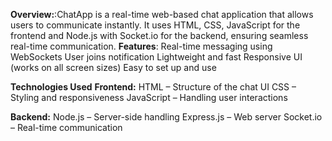 **Overview:**:ChatApp is a real-time web-based chat application that allows users to communicate instantly. It uses HTML, CSS, JavaScript for the frontend and Node.js with Socket.io for the backend, ensuring seamless real-time communication.
**Features**:
Real-time messaging using WebSockets
User joins notification
Lightweight and fast
Responsive UI (works on all screen sizes)
Easy to set up and use

**Technologies Used**
**Frontend:**
HTML – Structure of the chat UI
CSS – Styling and responsiveness
JavaScript – Handling user interactions

**Backend:**
Node.js – Server-side handling
Express.js – Web server
Socket.io – Real-time communication
